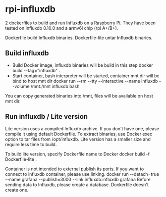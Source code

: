 # rpi-influxdb
2 dockerfiles to build and run Influxdb on a Raspberry Pi. They have been tested on Influxdb 0.10.0 and a armv6l chip (rpi A+/B+).

Dockerfile build Influxdb binaries. Dockerfile-lite untar Influxdb binaries.

## Build influxdb
* Build Docker image, influxdb binaries will be build in this step
    docker build --tag="influxdb" .
* Start container, bash interpreter will be started, container mnt dir will be bind to host mnt dir
    docker run --rm --tty --interactive --name influxdb --volume /mnt:/mnt influxdb bash

You can copy generated binaries into /mnt, files will be available on host mnt dir.

## Run influxdb / Lite version
Lite version uses a compiled Influxdb archive. If you don't have one, please compile it using default Dockerfile. To extract binaries, use Docker exec option to tar files from /opt/influxdb.
Lite version has a smaller size and require less time to build.

To build lite version, specify Dockerfile name to Docker
    docker build -f Dockerfile-lite .

Container is not intended to external publish its ports. If you want to connect to influxdb container, please use linking.
    docker run --detach=true --name grafana --publish=3000 --link influxdb:influxdb grafana
Before sending data to Influxdb, please create a database. Dockerfile doesn't create one.

